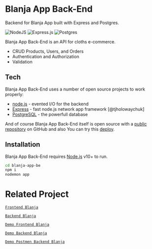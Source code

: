 # Blanja App Back-End

Backend for Blanja App built with Express and Postgres.

![NodeJS](https://img.shields.io/badge/node.js-6DA55F?style=for-the-badge&logo=node.js&logoColor=white) ![Express.js](https://img.shields.io/badge/express.js-%23404d59.svg?style=for-the-badge&logo=express&logoColor=%2361DAFB) ![Postgres](https://img.shields.io/badge/postgres-%23316192.svg?style=for-the-badge&logo=postgresql&logoColor=white)

Blanja App Back-End is an API for cloths e-commerce.

- CRUD Products, Users, and Orders
- Authentication and Authorization
- Validation

## Tech

Blanja App Back-End uses a number of open source projects to work properly:

- [node.js](https://nodejs.org/) - evented I/O for the backend
- [Express](https://expressjs.com/) - fast node.js network app framework [@tjholowaychuk]
- [PostgreSQL](https://www.postgresql.org/) - the powerfull database

And of course Blanja App Back-End itself is open source with a [public repository](https://github.com/alkarim99) on GitHub and also You can try this [deploy](https://).

## Installation

Blanja App Back-End requires [Node.js](https://nodejs.org/) v10+ to run.

```sh
cd blanja-app-be
npm i
nodemon app
```

# Related Project

[`Frontend Blanja`](https://github.com/MuhammadSonySetiawan/blanja-fe)

[`Backend Blanja`](https://github.com/MuhammadSonySetiawan/blanja-app-be)

[`Demo Frontend Blanja`](https://blanja-fe-zeta.vercel.app/)

[`Demo Backend Blanja`](https://erin-shiny-newt.cyclic.app/)

[`Demo Postmen Backend Blanja`](https://documenter.getpostman.com/view/20247883/2s946k6WDF)
